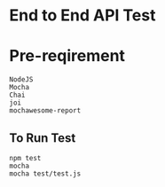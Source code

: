 # End to End API Test 

# Pre-reqirement 
```
NodeJS
Mocha
Chai
joi
mochawesome-report
```
## To Run Test
```
npm test
mocha 
mocha test/test.js
```
